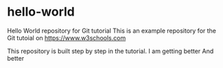 # hello-world
Hello World repository for Git tutorial
This is an example repository for the Git tutoial on https://www.w3schools.com

This repository is built step by step in the tutorial.
I am getting better
And better
